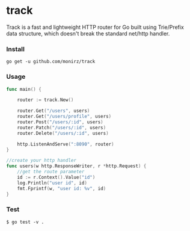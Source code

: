 # track
Track is a fast and lightweight HTTP router for Go built using Trie/Prefix data structure, which doesn't break the standard net/http handler.  


### Install

`go get -u github.com/monirz/track`

### Usage

```go
func main() {

	router := track.New()

	router.Get("/users", users)
	router.Get("/users/profile", users)
	router.Post("/users/:id", users)
	router.Patch("/users/:id", users)
	router.Delete("/users/:id", users)

	http.ListenAndServe(":8090", router)
}

//create your http handler 
func users(w http.ResponseWriter, r *http.Request) {
	//get the route parameter
	id := r.Context().Value("id")
	log.Println("user id", id)
	fmt.Fprintf(w, "user id: %v", id)
}
```

### Test 

```
$ go test -v . 
```